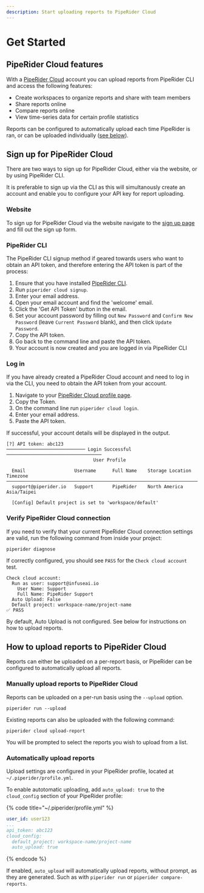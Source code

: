 ```yaml
---
description: Start uploading reports to PipeRider Cloud
---
```


# Get Started

## PipeRider Cloud features

With a [PipeRider Cloud](https://cloud.piperider.io) account you can upload reports from PipeRider CLI and access the following features:

* Create workspaces to organize reports and share with team members
* Share reports online
* Compare reports online
* View time-series data for certain profile statistics

Reports can be configured to automatically upload each time PipeRider is ran, or can be uploaded individually ([see below](get-started.md#how-to-upload-reports-to-piperider-cloud)).

## Sign up for PipeRider Cloud

There are two ways to sign up for PipeRider Cloud, either via the website, or by using PipeRider CLI.

It is preferable to sign up via the CLI as this will simultanously create an account and enable you to configure your API key for report uploading.

### Website

To sign up for PipeRider Cloud via the website navigate to the [sign up page](https://cloud.piperider.io/signup) and fill out the sign up form.

### PipeRider CLI

The PipeRider CLI signup method if geared towards users who want to obtain an API token, and therefore entering the API token is part of the process:

1. Ensure that you have installed [PipeRider CLI](../get-started/quick-start.md).
2. Run `piperider cloud signup`.
3. Enter your email address.
4. Open your email account and find the 'welcome' email.
5. Click the 'Get API Token' button in the email.
6. Set your account password by filling out `New Password` and `Confirm New Password` (leave `Current Password` blank), and then click `Update Password`.
7. Copy the API token.
8. Go back to the command line and paste the API token.
9. Your account is now created and you are logged in via PipeRider CLI

### Log in

If you have already created a PipeRider Cloud account and need to log in via the CLI, you need to obtain the API token from your account.

1. Navigate to your [PipeRider Cloud profile page](https://cloud.piperider.io/settings/profile).
2. Copy the Token.
3. On the command line run `piperider cloud login`.
4. Enter your email address.
5. Paste the API token.

If successful, your account details will be displayed in the output.

```
[?] API token: abc123
───────────────────────────── Login Successful ───────────────────────────────────
                                User Profile

  Email                  Username      Full Name    Storage Location   Timezone
──────────────────────────────────────────────────────────────────────────────────
  support@piperider.io   Support       PipeRider    North America      Asia/Taipei
  
  [Config] Default project is set to 'workspace/default'
```

### Verify PipeRider Cloud connection

If you need to verify that your current PipeRider Cloud connection settings are valid, run the following command from inside your project:

```
piperider diagnose
```

If correctly configured, you should see `PASS` for the `Check cloud account` test.

```
Check cloud account:
  Run as user: support@infuseai.io
    User Name: Support
    Full Name: PipeRider Support
  Auto Upload: False
  Default project: workspace-name/project-name
✅ PASS
```

By default, Auto Upload is not configured. See below for instructions on how to upload reports.

## How to upload reports to PipeRider Cloud

Reports can either be uploaded on a per-report basis, or PipeRider can be configured to automatically upload all reports.

### Manually upload reports to PipeRider Cloud

Reports can be uploaded on a per-run basis using the `--upload` option.

```
piperider run --upload
```

Existing reports can also be uploaded with the following command:

```
piperider cloud upload-report
```

You will be prompted to select the reports you wish to upload from a list.

### Automatically upload reports

Upload settings are configured in your PipeRider profile, located at `~/.piperider/profile.yml`.

To enable autotomatic uploading, add `auto_upload: true` to the `cloud_config` section of your PipeRider profile:

{% code title="~/.piperider/profile.yml" %}
```yaml
user_id: user123
...
api_token: abc123
cloud_config:
  default_project: workspace-name/project-name
  auto_upload: true
```
{% endcode %}

If enabled, `auto_upload` will automatically upload reports, without prompt, as they are generated. Such as with `piperider run` or `piperider compare-reports`.
